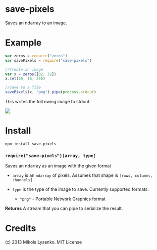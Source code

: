 save-pixels
===========
Saves an ndarray to an image.

Example
=======
```javascript
var zeros = require("zeros")
var savePixels = require("save-pixels")

//Create an image
var x = zeros([32, 32])
x.set(16, 16, 255)

//Save to a file
savePixels(x, "png").pipe(process.stdout)
```

This writes the foll owing image to stdout:

<img src=https://raw.github.com/mikolalysenko/save-pixels/master/example/example.png>

Install
=======

    npm install save-pixels

### `require("save-pixels")(array, type)`
Saves an ndarray as an image with the given format

* `array` is an `ndarray` of pixels.  Assumes that shape is `[rows, columns, channels]`
* `type` is the type of the image to save.  Currently supported formats:

  + `"png"` - Portable Network Graphics format


**Returns** A stream that you can pipe to serialize the result.

# Credits
(c) 2013 Mikola Lysenko. MIT License